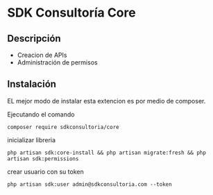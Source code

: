 # SDK Consultoría Core

## Descripción

- Creacion de APIs
- Administración de permisos

## Instalación

EL mejor modo de instalar esta extencion es por medio de composer.

Ejecutando el comando

```
composer require sdkconsultoria/core
```

inicializar libreria

```
php artisan sdk:core-install && php artisan migrate:fresh && php artisan sdk:permissions
```

crear usuario con su token

```
php artisan sdk:user admin@sdkconsultoria.com --token
```
